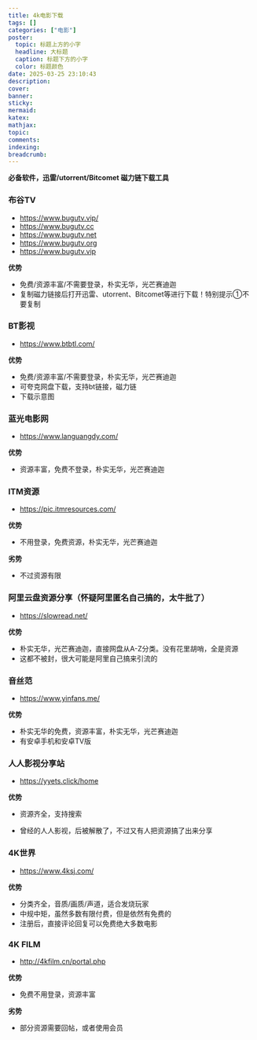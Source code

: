 ```yaml
---
title: 4k电影下载
tags: []
categories: ["电影"]
poster:
  topic: 标题上方的小字
  headline: 大标题
  caption: 标题下方的小字
  color: 标题颜色
date: 2025-03-25 23:10:43
description:
cover:
banner:
sticky:
mermaid:
katex:
mathjax:
topic:
comments:
indexing:
breadcrumb:
---
```



**必备软件，迅雷/utorrent/Bitcomet 磁力链下载工具**

### 布谷TV

- https://www.bugutv.vip/
- https://www.bugutv.cc
- https://www.bugutv.net
- https://www.bugutv.org
- https://www.bugutv.vip

**优势**

- 免费/资源丰富/不需要登录，朴实无华，光芒赛迪迦
- 复制磁力链接后打开迅雷、utorrent、Bitcomet等进行下载！特别提示①不要复制


### BT影视

- https://www.btbtl.com/

**优势**

- 免费/资源丰富/不需要登录，朴实无华，光芒赛迪迦
- 可夸克网盘下载，支持bt链接，磁力链
- 下载示意图





### 蓝光电影网

- https://www.languangdy.com/

**优势**

- 资源丰富，免费不登录，朴实无华，光芒赛迪迦


### ITM资源

- https://pic.itmresources.com/

**优势**

- 不用登录，免费资源，朴实无华，光芒赛迪迦

**劣势**

- 不过资源有限


### 阿里云盘资源分享（怀疑阿里匿名自己搞的，太牛批了）

- https://slowread.net/

**优势**

- 朴实无华，光芒赛迪迦，直接网盘从A-Z分类。没有花里胡哨，全是资源
- 这都不被封，很大可能是阿里自己搞来引流的

### 音丝范

- https://www.yinfans.me/

**优势**

- 朴实无华的免费，资源丰富，朴实无华，光芒赛迪迦
- 有安卓手机和安卓TV版

### 人人影视分享站

- https://yyets.click/home

**优势**

- 资源齐全，支持搜索

- 曾经的人人影视，后被解散了，不过又有人把资源搞了出来分享

### 4K世界

- https://www.4ksj.com/

**优势**

- 分类齐全，音质/画质/声道，适合发烧玩家
- 中规中矩，虽然多数有限付费，但是依然有免费的
- 注册后，直接评论回复可以免费绝大多数电影

### 4K FILM

- http://4kfilm.cn/portal.php

**优势**

- 免费不用登录，资源丰富

**劣势**

- 部分资源需要回帖，或者使用会员
